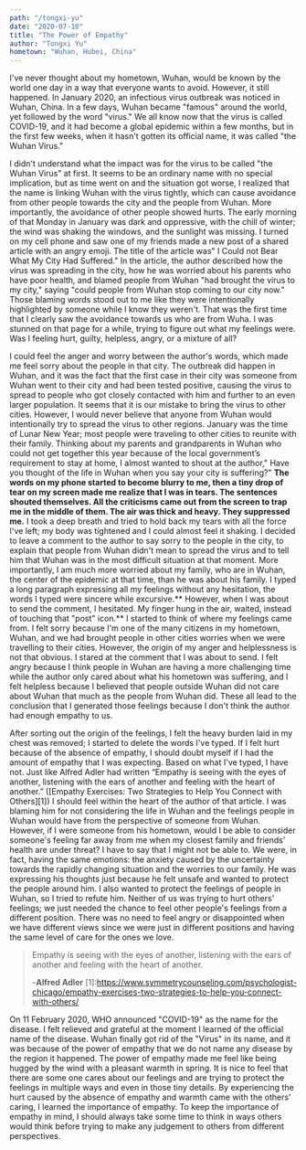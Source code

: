 ```yaml
---
path: "/tongxi-yu"
date: "2020-07-10"
title: "The Power of Empathy"
author: "Tongxi Yu"
hometown: "Wuhan, Hubei, China"
---
```

I've never thought about my hometown, Wuhan, would be known by the world one day in a way that everyone wants to avoid. However, it still happened. In January 2020, an infectious virus outbreak was noticed in Wuhan, China. In a few days, Wuhan became "famous" around the world, yet followed by the word "virus." We all know now that the virus is called COVID-19, and it had become a global epidemic within a few months, but in the first few weeks, when it hasn't gotten its official name, it was called "the Wuhan Virus." 

I didn't understand what the impact was for the virus to be called "the Wuhan Virus" at first. It seems to be an ordinary name with no special implication, but as time went on and the situation got worse, I realized that the name is linking Wuhan with the virus tightly, which can cause avoidance from other people towards the city and the people from Wuhan. More importantly, the avoidance of other people showed hurts. The early morning of that Monday in January was dark and oppressive, with the chill of winter; the wind was shaking the windows, and the sunlight was missing. I turned on my cell phone and saw one of my friends made a new post of a shared article with an angry emoji. The title of the article was" I Could not Bear What My City Had Suffered." In the article, the author described how the virus was spreading in the city, how he was worried about his parents who have poor health, and blamed people from Wuhan "had brought the virus to my city," saying "could people from Wuhan stop coming to our city now." Those blaming words stood out to me like they were intentionally highlighted by someone while I know they weren't. That was the first time that I clearly saw the avoidance towards us who are from Wuha. I was stunned on that page for a while, trying to figure out what my feelings were. Was I feeling hurt, guilty, helpless, angry, or a mixture of all? 

I could feel the anger and worry between the author's words, which made me feel sorry about the people in that city. The outbreak did happen in Wuhan, and it was the fact that the first case in their city was someone from Wuhan went to their city and had been tested positive, causing the virus to spread to people who got closely contacted with him and further to an even larger population. It seems that it is our mistake to bring the virus to other cities. However, I would never believe that anyone from Wuhan would intentionally try to spread the virus to other regions. January was the time of Lunar New Year; most people were traveling to other cities to reunite with their family. Thinking about my parents and grandparents in Wuhan who could not get together this year because of the local government’s requirement to stay at home, I almost wanted to shout at the author," Have you thought of the life in Wuhan when you say your city is suffering?" **The words on my phone started to become blurry to me, then a tiny drop of tear on my screen made me realize that I was in tears. The sentences shouted themselves. All the criticisms came out from the screen to trap me in the middle of them. The air was thick and heavy. They suppressed me.**
I took a deep breath and tried to hold back my tears with all the force I've left; my body was tightened and I could almost feel it shaking. I decided to leave a comment to the author to say sorry to the people in the city, to explain that people from Wuhan didn't mean to spread the virus and to tell him that Wuhan was in the most difficult situation at that moment. More importantly, I am much more worried about my family, who are in Wuhan, the center of the epidemic at that time, than he was about his family. I typed a long paragraph expressing all my feelings without any hesitation, the words I typed were sincere while excursive.** However, when I was about to send the comment, I hesitated. My finger hung in the air, waited, instead of touching that "post" icon.** I started to think of where my feelings came from. I felt sorry because I'm one of the many citizens in my hometown, Wuhan,  and we had brought people in other cities worries when we were travelling to their cities. However, the origin of my anger and helplessness is not that obvious. I stared at the comment that I was about to send. I felt angry because I think people in Wuhan are having a more challenging time while the author only cared about what his hometown was suffering, and I felt helpless because I believed that people outside Wuhan did not care about Wuhan that much as the people from Wuhan did. These all lead to the conclusion that I generated those feelings because I don't think the author had enough empathy to us.

After sorting out the origin of the feelings, I felt the heavy burden laid in my chest was removed; I started to delete the words I've typed. If I felt hurt because of the absence of empathy, I should doubt myself if I had the amount of empathy that I was expecting. Based on what I've typed, I have not. Just like Alfred Adler had written “Empathy is seeing with the eyes of another, listening with the ears of another and feeling with the heart of another.” ([Empathy Exercises: Two Strategies to Help You Connect with Others][1]) I should feel within the heart of the author of that article. I was blaming him for not considering the life in Wuhan and the feelings people in Wuhan would have from the perspective of someone from Wuhan. However, if I were someone from his hometown, would I be able to consider someone's feeling far away from me when my closest family and friends' health are under threat? I have to say that I might not be able to. We were, in fact, having the same emotions: the anxiety caused by the uncertainty towards the rapidly changing situation and the worries to our family. He was expressing his thoughts just because he felt unsafe and wanted to protect the people around him. I also wanted to protect the feelings of people in Wuhan, so I tried to refute him. Neither of us was trying to hurt others' feelings; we just needed the chance to feel other people's feelings from a different position. There was no need to feel angry or disappointed when we have different views since we were just in different positions and having the same level of care for the ones we love.

>Empathy is seeing with the eyes of another, listening with the ears of another and feeling with the heart of another.
>
>-**Alfred Adler**
[1]:https://www.symmetrycounseling.com/psychologist-chicago/empathy-exercises-two-strategies-to-help-you-connect-with-others/

On 11 February 2020, WHO announced "COVID-19" as the name for the disease. I felt relieved and grateful at the moment I learned of the official name of the disease. Wuhan finally got rid of the "Virus" in its name, and it was because of the power of empathy that we do not name any disease by the region it happened. The power of empathy made me feel like being hugged by the wind with a pleasant warmth in spring. It is nice to feel that there are some one cares about our feelings and are trying to protect the feelings in multiple ways and even in those tiny details. By experiencing the hurt caused by the absence of empathy and warmth came with the others' caring, I learned the importance of empathy. To keep the importance of empathy in mind, I should always take some time to think in ways others would think before trying to make any judgement to others from different perspectives.
